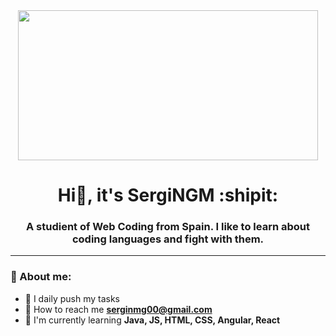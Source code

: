 <div id="header" align="center">
  <img src="https://giphy.com/embed/yYSSBtDgbbRzq" width="480" height="240"/>
  <h1 align="center"> Hi👋, it's SergiNGM :shipit: </h1>
  <h3 align="center"> A studient of Web Coding from Spain. I like to learn about coding languages and fight with them.</h3>
</div>

---

  ### :metal: About me:
  - :calendar: I daily push my tasks
  - :e-mail: How to reach me **serginmg00@gmail.com**
  - :eggplant: I'm currently learning **Java, JS, HTML, CSS, Angular, React**


<!--
**SergiNMG/SergiNMG** is a ✨ _special_ ✨ repository because its `README.md` (this file) appears on your GitHub profile.

Here are some ideas to get you started:

- 🔭 I’m currently working on ...
- 🌱 I’m currently learning ...
- 👯 I’m looking to collaborate on ...
- 🤔 I’m looking for help with ...
- 💬 Ask me about ...
- 📫 How to reach me: ...
- 😄 Pronouns: ...
- ⚡ Fun fact: ...
-->

